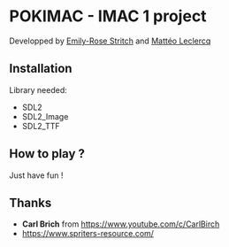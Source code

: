 # POKIMAC - IMAC 1 project

Developped by [Emily-Rose Stritch](https://github.com/emilyrosest) and [Mattéo Leclercq](https://github.com/MatteoL-W)

## Installation

Library needed:

- SDL2
- SDL2_Image
- SDL2_TTF

## How to play ?

Just have fun !

## Thanks

- **Carl Brich** from https://www.youtube.com/c/CarlBirch
- https://www.spriters-resource.com/
